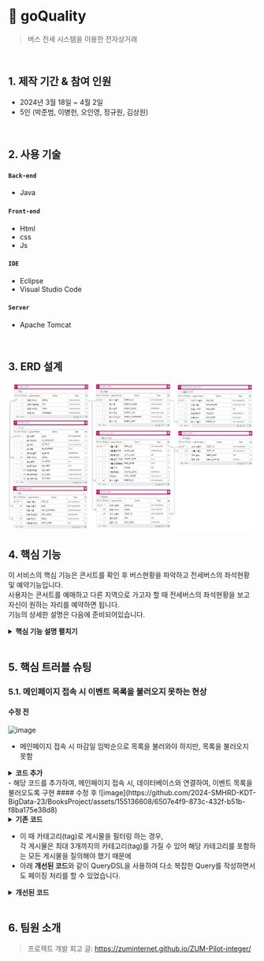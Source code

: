 # :pushpin: goQuality
> 버스 전세 시스템을 이용한 전자상거래

</br>

## 1. 제작 기간 & 참여 인원
- 2024년 3월 18일 ~ 4월 2일
- 5인 (박준범, 이병헌, 오인영, 정규원, 김상원)

</br>

## 2. 사용 기술
#### `Back-end`
  - Java
    
#### `Front-end`
  - Html
  - css
  - Js
    
#### `IDE`
  - Eclipse
  - Visual Studio Code
    
#### `Server`
  - Apache Tomcat

</br>

## 3. ERD 설계
![](https://github.com/2024-SMHRD-KDT-BigData-23/BooksProject/blob/master/BooksProject/src/main/webapp/img/ERD.jpg)


## 4. 핵심 기능
이 서비스의 핵심 기능은 콘서트를 확인 후 버스현황을 파악하고 전세버스의 좌석현황 및 예약기능입니다.</br>
사용자는 콘서트를 예매하고 다른 지역으로 가고자 할 때 전세버스의 좌석현황을 보고 자신이 원하는 자리를 예약하면 됩니다.</br>
기능의 상세한 설명은 다음에 준비되어있습니다.</br>

<details>
<summary><b>핵심 기능 설명 펼치기</b></summary>
<div markdown="1">

### 4.1. 전체 흐름
![](https://github.com/2024-SMHRD-KDT-BigData-23/BooksProject/blob/master/BooksProject/src/main/webapp/img/main.jpg)

### 4.2. Frontcontroller
![](https://github.com/2024-SMHRD-KDT-BigData-23/BooksProject/blob/master/BooksProject/src/main/webapp/img/Frontcontroller.jpg)

- **페이지 이동** :pushpin: [코드 확인](https://github.com/2024-SMHRD-KDT-BigData-23/BooksProject/blob/master/BooksProject/src/main/java/com/smhrd/frontcontroller/FrontController.java)
  - 사용자의 페이지 이동 요청이 들어올 때마다 Frontcontroller로 이동하게됩니다.
  - init기능을 사용하여 각 controller가 실행된 후 반환 값을 가지고 다시 Frontcontroller로 이동하게 되며, 반환값.jsp로 이동하는 것으로 사용자의 요청에 응답해줍니다.


### 4.3. Data

![](https://github.com/2024-SMHRD-KDT-BigData-23/BooksProject/blob/master/BooksProject/src/main/webapp/img/Getdata.jpg)

- **eventList** :pushpin: [코드 확인](https://github.com/2024-SMHRD-KDT-BigData-23/BooksProject/blob/master/BooksProject/src/main/java/com/smhrd/controller/eventList.java)
- **mainEventlist** :pushpin: [코드 확인](https://github.com/2024-SMHRD-KDT-BigData-23/BooksProject/blob/master/BooksProject/src/main/java/com/smhrd/controller/mainEventlist.java)
- **progressBar** :pushpin: [코드 확인](https://github.com/2024-SMHRD-KDT-BigData-23/BooksProject/blob/master/BooksProject/src/main/java/com/smhrd/controller/progressBar.java)
- **bookingList** :pushpin: [코드 확인](https://github.com/2024-SMHRD-KDT-BigData-23/BooksProject/blob/master/BooksProject/src/main/java/com/smhrd/controller/bookingList.java)</br>

  - Frontcontroller의 요청을 받은 Controller에서는 DAO에 접근하여 mappers 안의 mysql쿼리문을 데이터베이스에서 실행시켜 얻은 데이터를 DAO로 반환받아 controller에게 넘겨준다.</br>
- **DAO** :pushpin: [코드 확인](https://github.com/2024-SMHRD-KDT-BigData-23/BooksProject/blob/master/BooksProject/src/main/java/com/smhrd/database/DAO.java)
- **BooksMapper** :pushpin: [코드 확인](https://github.com/2024-SMHRD-KDT-BigData-23/BooksProject/blob/master/BooksProject/src/main/java/com/smhrd/database/BooksMapper.xml)</br>
</div>
</details>


</br>

## 5. 핵심 트러블 슈팅
### 5.1. 메인페이지 접속 시 이벤트 목록을 불러오지 못하는 현상
#### 수정 전
![image](https://github.com/2024-SMHRD-KDT-BigData-23/BooksProject/assets/155136608/95b50124-2f74-47fc-b1f2-dc5b338c3590)

- 메인페이지 접속 시 마감일 임박순으로 목록을 불러와야 하지만, 목록을 불러오지 못함
<details>
<summary><b>코드 추가</b></summary>
<div markdown="1">
	
~~~java
if ("gomain.do".equals(path)) {
	command eventListCommand = map.get("mainEventlist.do");
	if (eventListCommand != null) {
		eventListCommand.execute(request, response);
	}
}
~~~

</div>
</details>
- 해당 코드를 추가하여, 메인페이지 접속 시, 데이터베이스와 연결하여, 이벤트 목록을 불러오도록 구현
#### 수정 후
![image](https://github.com/2024-SMHRD-KDT-BigData-23/BooksProject/assets/155136608/6507e4f9-873c-432f-b51b-f8ba175e38d8)


<details>
<summary><b>기존 코드</b></summary>
<div markdown="1">

~~~java
/**
 * 게시물 Top10 (기준: 댓글 수 + 좋아요 수)
 * @return 인기순 상위 10개 게시물
 */
public Page<PostResponseDto> listTopTen() {

    PageRequest pageRequest = PageRequest.of(0, 10, Sort.Direction.DESC, "rankPoint", "likeCnt");
    return postRepository.findAll(pageRequest).map(PostResponseDto::new);
}

/**
 * 게시물 필터 (Tag Name)
 * @param tagName 게시물 박스에서 클릭한 태그 이름
 * @param pageable 페이징 처리를 위한 객체
 * @return 해당 태그가 포함된 게시물 목록
 */
public Page<PostResponseDto> listFilteredByTagName(String tagName, Pageable pageable) {

    return postRepository.findAllByTagName(tagName, pageable).map(PostResponseDto::new);
}

// ... 게시물 필터 (Member) 생략 

/**
 * 게시물 필터 (Date)
 * @param createdDate 게시물 박스에서 클릭한 날짜
 * @return 해당 날짜에 등록된 게시물 목록
 */
public List<PostResponseDto> listFilteredByDate(String createdDate) {

    // 등록일 00시부터 24시까지
    LocalDateTime start = LocalDateTime.of(LocalDate.parse(createdDate), LocalTime.MIN);
    LocalDateTime end = LocalDateTime.of(LocalDate.parse(createdDate), LocalTime.MAX);

    return postRepository
                    .findAllByCreatedAtBetween(start, end)
                    .stream()
                    .map(PostResponseDto::new)
                    .collect(Collectors.toList());
    }
~~~

</div>
</details>

- 이 때 카테고리(tag)로 게시물을 필터링 하는 경우,  
각 게시물은 최대 3개까지의 카테고리(tag)를 가질 수 있어 해당 카테고리를 포함하는 모든 게시물을 질의해야 했기 때문에  
- 아래 **개선된 코드**와 같이 QueryDSL을 사용하여 다소 복잡한 Query를 작성하면서도 페이징 처리를 할 수 있었습니다.

<details>
<summary><b>개선된 코드</b></summary>
<div markdown="1">

~~~java
/**
 * 게시물 필터 (Tag Name)
 */
@Override
public Page<Post> findAllByTagName(String tagName, Pageable pageable) {

    QueryResults<Post> results = queryFactory
            .selectFrom(post)
            .innerJoin(postTag)
                .on(post.idx.eq(postTag.post.idx))
            .innerJoin(tag)
                .on(tag.idx.eq(postTag.tag.idx))
            .where(tag.name.eq(tagName))
            .orderBy(post.idx.desc())
                .limit(pageable.getPageSize())
                .offset(pageable.getOffset())
            .fetchResults();

    return new PageImpl<>(results.getResults(), pageable, results.getTotal());
}
~~~

</div>
</details>

</br>



## 6. 팀원 소개
>프로젝트 개발 회고 글: https://zuminternet.github.io/ZUM-Pilot-integer/
